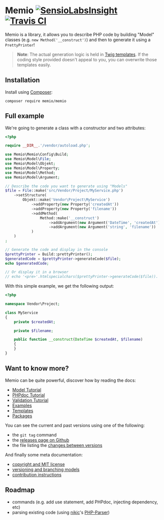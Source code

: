 # Memio [![SensioLabsInsight](https://insight.sensiolabs.com/projects/a2b24423-9840-45ab-a011-598aa3ba26bf/mini.png)](https://insight.sensiolabs.com/projects/a2b24423-9840-45ab-a011-598aa3ba26bf) [![Travis CI](https://travis-ci.org/memio/memio.png)](https://travis-ci.org/memio/memio)

Memio is a library, it allows you to describe PHP code by building "Model" classes
(e.g. `new Method('__construct')`) and then to generate it using a `PrettyPrinter`!

> **Note**: The actual generation logic is held in [Twig templates](http://twig.sensiolabs.org/).
> If the coding style provided doesn't appeal to you, you can overwrite those templates easily.

## Installation

Install using [Composer](https://getcomposer.org/download):

    composer require memio/memio

## Full example

We're going to generate a class with a constructor and two attributes:

```php
<?php

require __DIR__.'/vendor/autoload.php';

use Memio\Memio\Config\Build;
use Memio\Model\File;
use Memio\Model\Objekt;
use Memio\Model\Property;
use Memio\Model\Method;
use Memio\Model\Argument;

// Describe the code you want to generate using "Models"
$file = File::make('src/Vendor/Project/MyService.php')
    ->setStructure(
        Objekt::make('Vendor\Project\MyService')
            ->addProperty(new Property('createdAt'))
            ->addProperty(new Property('filename'))
            ->addMethod(
                Method::make('__construct')
                    ->addArgument(new Argument('DateTime', 'createdAt'))
                    ->addArgument(new Argument('string', 'filename'))
            )
    )
;

// Generate the code and display in the console
$prettyPrinter = Build::prettyPrinter();
$generatedCode = $prettyPrinter->generateCode($file);
echo $generatedCode;

// Or display it in a browser
// echo '<pre>'.htmlspecialchars($prettyPrinter->generateCode($file)).'</pre>';
```

With this simple example, we get the following output:

```php
<?php

namespace Vendor\Project;

class MyService
{
    private $createdAt;

    private $filename;

    public function __construct(DateTime $createdAt, $filename)
    {
    }
}
```

## Want to know more?

Memio can be quite powerful, discover how by reading the docs:

* [Model Tutorial](doc/01-model-tutorial.md)
* [PHPdoc Tutorial](doc/02-phpdoc-tutorial.md)
* [Validation Tutorial](doc/03-validation-tutorial.md)
* [Examples](doc/04-examples.md)
* [Templates](doc/05-templates.md)
* [Packages](doc/06-packages.md)

You can see the current and past versions using one of the following:

* the `git tag` command
* the [releases page on Github](https://github.com/memio/memio/releases)
* the file listing the [changes between versions](CHANGELOG.md)

And finally some meta documentation:

* [copyright and MIT license](LICENSE)
* [versioning and branching models](VERSIONING.md)
* [contribution instructions](CONTRIBUTING.md)

## Roadmap

* commands (e.g. add use statement, add PHPdoc, injecting dependency, etc)
* parsing existing code (using [nikic](http://nikic.github.io/aboutMe.html)'s [PHP-Parser](https://github.com/nikic/PHP-Parser))
